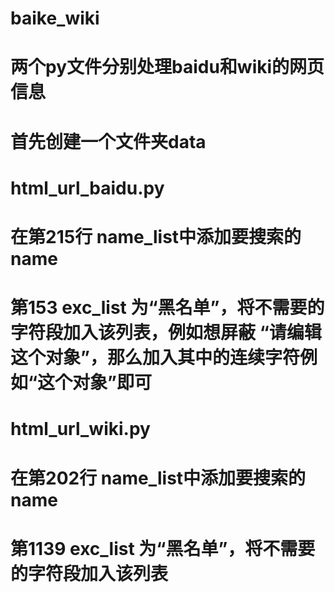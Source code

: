 # baike_wiki
# 两个py文件分别处理baidu和wiki的网页信息
# 首先创建一个文件夹data 

# html_url_baidu.py
# 在第215行 name_list中添加要搜索的name
# 第153 exc_list 为“黑名单”，将不需要的字符段加入该列表，例如想屏蔽 “请编辑这个对象”，那么加入其中的连续字符例如“这个对象”即可


# html_url_wiki.py
# 在第202行 name_list中添加要搜索的name
# 第1139 exc_list 为“黑名单”，将不需要的字符段加入该列表


